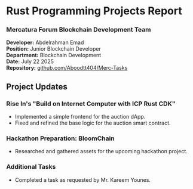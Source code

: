 # Rust Programming Projects Report
### Mercatura Forum Blockchain Development Team

**Developer:** Abdelrahman Emad  
**Position:** Junior Blockchain Developer  
**Department:** Blockchain Development  
**Date:** July 22 2025  
**Repository:** [github.com/Aboodtt404/Merc-Tasks](https://github.com/Aboodtt404/Merc-Tasks)

## Project Updates

### Rise In's "Build on Internet Computer with ICP Rust CDK"
- Implemented a simple frontend for the auction dApp.
- Fixed and refined the base logic for the auction smart contract.

### Hackathon Preparation: BloomChain
- Researched and gathered assets for the upcoming hackathon project.

### Additional Tasks
- Completed a task as requested by Mr. Kareem Younes. 